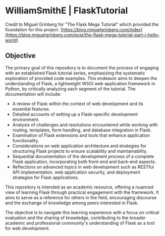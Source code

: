 # WilliamSmithE | FlaskTutorial

Credit to Miguel Grinberg for "The Flask Mega Tutorial" which provided the foundation for this project.
[https://blog.miguelgrinberg.com/index](https://blog.miguelgrinberg.com/post/the-flask-mega-tutorial-part-i-hello-world)

## Objective

The primary goal of this repository is to document the process of engaging with an established Flask tutorial series, emphasizing the systematic exploration of provided code examples. This endeavor aims to deepen the understanding of Flask, a lightweight WSGI web application framework in Python, by critically analyzing each segment of the tutorial. The documentation will include:

- A review of Flask within the context of web development and its essential features.
- Detailed accounts of setting up a Flask-specific development environment.
- Analysis of challenges and resolutions encountered while working with routing, templates, form handling, and database integration in Flask.
- Examination of Flask extensions and tools that enhance application functionality.
- Considerations on web application architecture and strategies for structuring Flask projects to ensure scalability and maintainability.
- Sequential documentation of the development process of a complete Flask application, incorporating both front-end and back-end aspects.
- Reflections on advanced topics in web development such as RESTful API implementation, web application security, and deployment strategies for Flask applications.

This repository is intended as an academic resource, offering a nuanced view of learning Flask through practical engagement with the framework. It aims to serve as a reference for others in the field, encouraging discourse and the exchange of knowledge among peers interested in Flask.

The objective is to navigate this learning experience with a focus on critical evaluation and the sharing of knowledge, contributing to the broader academic and professional community's understanding of Flask as a tool for web development.
